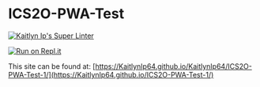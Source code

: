 # ICS2O-PWA-Test

[![Kaitlyn Ip's Super Linter](https://github.com/KaitlynIp64/ICS2O-PWA-Test-1/workflows/Kaitlyn%20Ip's%20Super%20Linter/badge.svg)](https://github.com/KaitlynIp64/ICS2O-PWA-Test-1/actions)

[![Run on Repl.it](https://repl.it/badge/github/KaitlynIp64/ICS2O-PWA-Test-1)](https://repl.it/github/KaitlynIp64/KaitlynIp64/ICS2O-PWA-Test-1)

This site can be found at: [https://KaitlynIp64.github.io/KaitlynIp64/ICS2O-PWA-Test-1/](https://KaitlynIp64.github.io/ICS2O-PWA-Test-1/)
